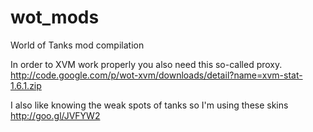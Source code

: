 wot_mods
========

World of Tanks mod compilation


In order to XVM work properly you also need this so-called proxy.<br/>
http://code.google.com/p/wot-xvm/downloads/detail?name=xvm-stat-1.6.1.zip


I also like knowing the weak spots of tanks so I'm using these skins<br/>
http://goo.gl/JVFYW2

